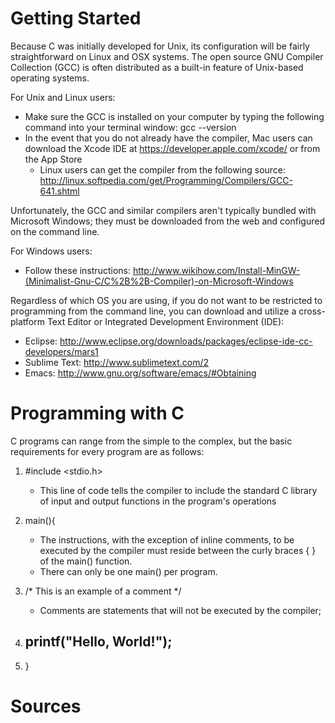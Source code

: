 # Getting Started

Because C was initially developed for Unix, its configuration will be fairly straightforward on Linux and OSX systems. The open source GNU Compiler Collection (GCC) is often distributed as a built-in feature of Unix-based operating systems.

For Unix and Linux users:
  - Make sure the GCC is installed on your computer by typing the following command into your terminal window: gcc --version
  - In the event that you do not already have the compiler, Mac users can download the Xcode IDE at https://developer.apple.com/xcode/ or from the App Store
      - Linux users can get the compiler from the following source: http://linux.softpedia.com/get/Programming/Compilers/GCC-641.shtml

Unfortunately, the GCC and similar compilers aren't typically bundled with Microsoft Windows; they must be downloaded from the web and configured on the command line. 

For Windows users:
  - Follow these instructions: http://www.wikihow.com/Install-MinGW-(Minimalist-Gnu-C/C%2B%2B-Compiler)-on-Microsoft-Windows

Regardless of which OS you are using, if you do not want to be restricted to programming from the command line, you can download and utilize a cross-platform Text Editor or Integrated Development Environment (IDE):
  - Eclipse: http://www.eclipse.org/downloads/packages/eclipse-ide-cc-developers/mars1
  - Sublime Text: http://www.sublimetext.com/2
  - Emacs: http://www.gnu.org/software/emacs/#Obtaining

# Programming with C

C programs can range from the simple to the complex, but the basic requirements for every program are as follows:
  1. #include \<stdio.h\>                                   
        - This line of code tells the compiler to include the standard C library of input and output functions in the                  program's operations
  2. main(){
  
        - The instructions, with the exception of inline comments, to be executed by the compiler must 
          reside between the curly braces { } of the main() function.
        - There can only be one main() per program.
  3. /* This is an example of a comment */           
        - Comments are statements that will not be executed by the compiler;
  4. printf("Hello, World!");
        - 
  5. }


# Sources


